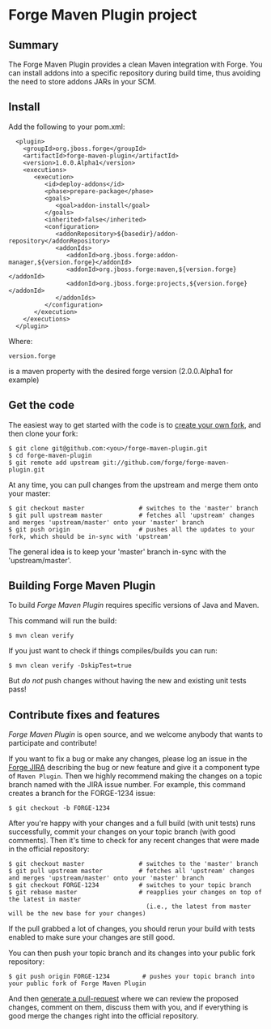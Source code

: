 # Forge Maven Plugin project

## Summary

The Forge Maven Plugin provides a clean Maven integration with Forge.
You can install addons into a specific repository during build time, thus avoiding the need to store addons JARs in your SCM.

## Install

Add the following to your pom.xml:

      <plugin>
        <groupId>org.jboss.forge</groupId>
        <artifactId>forge-maven-plugin</artifactId>
        <version>1.0.0.Alpha1</version>
        <executions>
           <execution>
              <id>deploy-addons</id>
              <phase>prepare-package</phase>
              <goals>
                 <goal>addon-install</goal>
              </goals>
              <inherited>false</inherited>
              <configuration>
                 <addonRepository>${basedir}/addon-repository</addonRepository>
                 <addonIds>
                    <addonId>org.jboss.forge:addon-manager,${version.forge}</addonId>
                    <addonId>org.jboss.forge:maven,${version.forge}</addonId>
                    <addonId>org.jboss.forge:projects,${version.forge}</addonId>
                 </addonIds>
              </configuration>
           </execution>
        </executions>
      </plugin>

Where: 

    version.forge
    
is a maven property with the desired forge version (2.0.0.Alpha1 for example)


## Get the code

The easiest way to get started with the code is to [create your own fork](http://help.github.com/forking/),
and then clone your fork:

    $ git clone git@github.com:<you>/forge-maven-plugin.git
    $ cd forge-maven-plugin
    $ git remote add upstream git://github.com/forge/forge-maven-plugin.git

At any time, you can pull changes from the upstream and merge them onto your master:

    $ git checkout master               # switches to the 'master' branch
    $ git pull upstream master          # fetches all 'upstream' changes and merges 'upstream/master' onto your 'master' branch
    $ git push origin                   # pushes all the updates to your fork, which should be in-sync with 'upstream'

The general idea is to keep your 'master' branch in-sync with the
'upstream/master'.

## Building Forge Maven Plugin

To build _Forge Maven Plugin_ requires specific versions of Java and Maven.

This command will run the build:

    $ mvn clean verify

If you just want to check if things compiles/builds you can run:

    $ mvn clean verify -DskipTest=true

But *do not* push changes without having the new and existing unit tests pass!

## Contribute fixes and features

_Forge Maven Plugin_ is open source, and we welcome anybody that wants to
participate and contribute!

If you want to fix a bug or make any changes, please log an issue in
the [Forge JIRA](https://issues.jboss.org/browse/FORGE)
describing the bug or new feature and give it a component type of
`Maven Plugin`. Then we highly recommend making the changes on a
topic branch named with the JIRA issue number. For example, this
command creates a branch for the FORGE-1234 issue:

	$ git checkout -b FORGE-1234

After you're happy with your changes and a full build (with unit
tests) runs successfully, commit your changes on your topic branch
(with good comments). Then it's time to check for any recent changes
that were made in the official repository:

	$ git checkout master               # switches to the 'master' branch
	$ git pull upstream master          # fetches all 'upstream' changes and merges 'upstream/master' onto your 'master' branch
	$ git checkout FORGE-1234           # switches to your topic branch
	$ git rebase master                 # reapplies your changes on top of the latest in master
	                                      (i.e., the latest from master will be the new base for your changes)

If the pull grabbed a lot of changes, you should rerun your build with
tests enabled to make sure your changes are still good.

You can then push your topic branch and its changes into your public fork repository:

	$ git push origin FORGE-1234         # pushes your topic branch into your public fork of Forge Maven Plugin

And then [generate a pull-request](http://help.github.com/pull-requests/) where we can
review the proposed changes, comment on them, discuss them with you,
and if everything is good merge the changes right into the official
repository.

